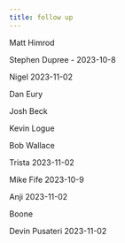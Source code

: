 ```yaml
---
title: follow up
---
```


Matt Himrod

Stephen Dupree - 2023-10-8

Nigel 2023-11-02

Dan Eury

Josh Beck

Kevin Logue

Bob Wallace

Trista 2023-11-02

Mike Fife 2023-10-9

Anji 2023-11-02

Boone

Devin Pusateri 2023-11-02
